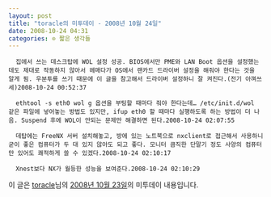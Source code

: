 ```yaml
---
layout: post
title: "toracle의 미투데이 - 2008년 10월 24일"
date: 2008-10-24 04:31
categories: ⊙ 짧은 생각들
---
```



    
      집에서 쓰는 데스크탑에 WOL 설정 성공. BIOS에서만 PME와 LAN Boot 옵션을 설정했는데도 제대로 작동하지 않아서 헤매다가 OS에서 랜카드 드라이버 설정을 해줘야 한다는 것을 알게 됨. 우분투를 쓰기 때문에 이 글을 참고해서 드라이버 설정하니 잘 켜진다.(전기 아껴쓰세)2008-10-24 00:52:37

      ethtool -s eth0 wol g 옵션을 부팅할 때마다 줘야 한다는데… /etc/init.d/wol 같은 파일에 넣어놓는 방법도 있지만, ifup eth0 할 때마다 실행하도록 하는 방법이 더 나음. Suspend 후에 WOL이 안되는 문제만 해결하면 된다.2008-10-24 02:07:55

      데탑에는 FreeNX 서버 설치해놓고, 방에 있는 노트북으로 nxclient로 접근해서 사용하니 굳이 좋은 컴퓨터가 두 대 있지 않아도 되고 좋다. 모니터 큼직한 단말기 정도 사양의 컴퓨터만 있어도 쾌적하게 쓸 수 있겠다.2008-10-24 02:10:17

      Xnest보다 NX가 월등한 성능을 보여준다.2008-10-24 02:10:29

    
    

이 글은 [toracle](http://me2day.net/toracle)님의 [2008년 10월 23일](http://me2day.net/toracle/2008/10/23#15:52:37)의 미투데이 내용입니다.


   
       
